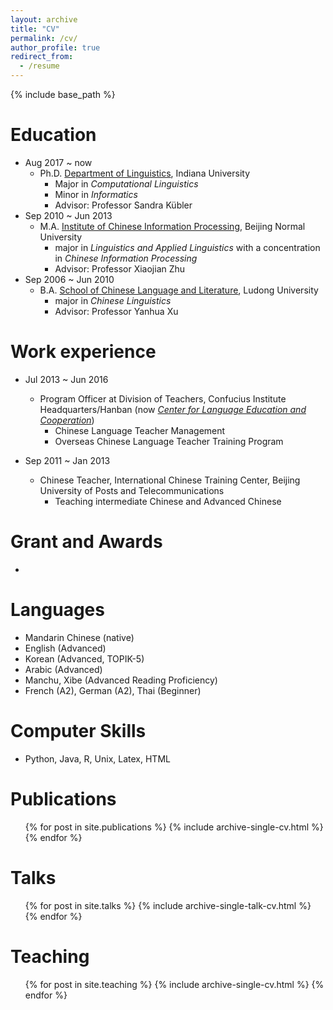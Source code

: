 ```yaml
---
layout: archive
title: "CV"
permalink: /cv/
author_profile: true
redirect_from:
  - /resume
---
```


{% include base_path %}

Education
======
* Aug 2017 ~ now
	* Ph.D. [Department of Linguistics](https://linguistics.indiana.edu/), Indiana University
		* Major in _Computational Linguistics_
		* Minor in _Informatics_
		* Advisor: Professor Sandra Kübler
* Sep 2010 ~ Jun 2013
	* M.A. [Institute of Chinese Information Processing](http://icip.bnu.edu.cn/), Beijing Normal University
		* major in _Linguistics and Applied Linguistics_ with a concentration in _Chinese Information Processing_
		* Advisor: Professor Xiaojian Zhu
* Sep 2006 ~ Jun 2010
	* B.A. [School of Chinese Language and Literature](http://www.chinese.ldu.edu.cn/), Ludong University
		* major in _Chinese Linguistics_
		* Advisor: Professor Yanhua Xu

	

Work experience
======
* Jul 2013 ~ Jun 2016
	* Program Officer at Division of Teachers, Confucius Institute Headquarters/Hanban (now [_Center for Language Education and Cooperation_](http://www.chinese.cn/page/#/pcpage/mainpage))
		* Chinese Language Teacher Management
		* Overseas Chinese Language Teacher Training Program

* Sep 2011 ~ Jan 2013
	* Chinese Teacher, International Chinese Training Center, Beijing University of Posts and Telecommunications
		* Teaching intermediate Chinese and Advanced Chinese


Grant and Awards
======
* 

  
Languages
======
* Mandarin Chinese (native)
* English (Advanced)
* Korean (Advanced, TOPIK-5)
* Arabic (Advanced)
* Manchu, Xibe (Advanced Reading Proficiency)
* French (A2), German (A2), Thai (Beginner)


Computer Skills
======
* Python, Java, R, Unix, Latex, HTML



Publications
======
  <ul>{% for post in site.publications %}
    {% include archive-single-cv.html %}
  {% endfor %}</ul>
  
Talks
======
  <ul>{% for post in site.talks %}
    {% include archive-single-talk-cv.html %}
  {% endfor %}</ul>
  
Teaching
======
  <ul>{% for post in site.teaching %}
    {% include archive-single-cv.html %}
  {% endfor %}</ul>
  
